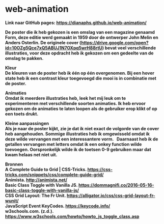 # web-animation

<b>Link naar GitHub pages:<b>
https://dianaphs.github.io/web-animation/


De poster die ik heb gekozen is een omslag van een magazine genaamd Form, deze editie werd gemaakt in 1959 door de ontwerper John Melin en Anders Osterlin. De originele cover (https://drive.google.com/open?id=10OZg5Qce7xQ5ABUJ1N7OXpq5wrH88rtU) bevat veel verschillende illustraties, voor deze opdracht heb ik gekozen om een gedeelte van de omslag te pakken.

<b>Kleur</b><br>
De kleuren van de poster heb ik één op één overgenomen. Bij een hover state heb ik een contrast kleur toegevoegd die mooi is in combinatie met de poster.

<b>Animaties</b><br>
Omdat ik meerdere illustraties heb, leek het mij leuk om te experimenteren met verschillende soorten animaties. Ik heb ervoor gekozen om de animaties te laten loopen als de gebruiker erop klikt of op een toets drukt.

<b>Kleine aanpassingen</b><br>
Als je naar de poster kijkt, zie je dat ik niet exact de volgorde van de cover heb aangehouden. Sommige illustraties heb ik omgewisseld omdat ik deze wilde vervangen met een interessantere vorm.   Daarnaast heb ik de getallen vervangen met letters omdat ik een onkey function wilde toevoegen. Oorspronkelijk wilde ik de toetsen 0-9 gebruiken maar dat kwam helaas net niet uit.

<b>Bronnen</b><br>
 A Complete Guide to Grid | CSS-Tricks. https://css-tricks.com/snippets/css/complete-guide-grid/<br>
Animista. http://animista.net/<br>
Basic Class Toggle with Vanilla JS. https://dommagnifi.co/2016-05-16-basic-class-toggle-with-vanilla-js/<br>
CSS Grid Layout: The Fr Unit. https://alligator.io/css/css-grid-layout-fr-wunit/<br>
JavaScript Event KeyCodes. https://keycode.info/<br>
w3schools.com. (z.d.). https://www.w3schools.com/howto/howto_js_toggle_class.asp

